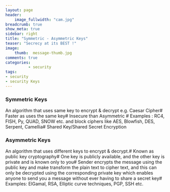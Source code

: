 ```yaml
---
layout: page
header:
    image_fullwidth: "cam.jpg"
breadcrumb: true
show_meta: true
sidebar: right
title: "Symmetric - Asymmetric Keys"
teaser: "Secrecy at its BEST !"
image:
    thumb:  message-thumb.jpg
comments: true
categories:
          - security
tags:
- security
- security Keys
---
```

### Symmetric Keys
An algorithm that uses same key to encrypt & decrypt e.g. Caesar Cipher# Faster as uses the same key# Insecure than Asymmetric # Examples : RC4, FISH, Py, QUAD, SNOW etc. and block ciphers like AES, Blowfish, DES, Serpent, Camellia# Shared Key/Shared Secret Encryption

### Asymmetric Keys
An algorithm that uses different keys to encrypt & decrypt.# Known as public key cryptography#   One key is publicly available, and the other key is private and is known only to you# Sender encrypts the message using the public key and make transform the plain text to cipher text, and this can only be decrypted using the corresponding private key which enables anyone to send you a message without ever having to share a secret key# Examples: ElGamal, RSA, Elliptic curve techniques, PGP, SSH etc.
